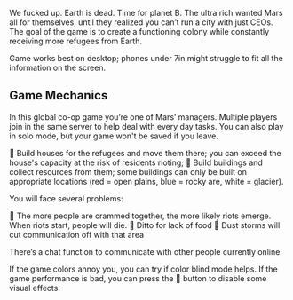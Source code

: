 We fucked up. Earth is dead. Time for planet B. The ultra rich wanted Mars all for themselves, until they realized you can’t run a city with just CEOs. The goal of the game is to create a functioning colony while constantly receiving more refugees from Earth.

Game works best on desktop; phones under 7in might struggle to fit all the information on the screen.

## Game Mechanics ##

In this global co-op game you’re one of Mars’ managers. Multiple players join in the same server to help deal with every day tasks. You can also play in solo mode, but your game won't be saved if you leave.

🔹 Build houses for the refugees and move them there; you can exceed the house's capacity at the risk of residents rioting;
🔹 Build buildings and collect resources from them; some buildings can only be built on appropriate locations (red = open plains, blue = rocky are, white = glacier).

You will face several problems:

🔸 The more people are crammed together, the more likely riots emerge. When riots start, people will die.
🔸 Ditto for lack of food
🔸 Dust storms will cut communication off with that area

There’s a chat function to communicate with other people currently online.

If the game colors annoy you, you can try if color blind mode helps. If the game performance is bad, you can press the 🐇 button to disable some visual effects.